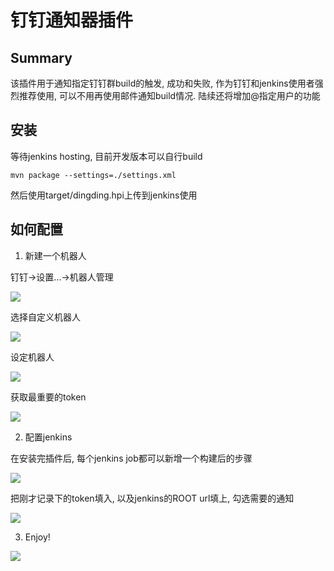 # 钉钉通知器插件
## Summary
该插件用于通知指定钉钉群build的触发, 成功和失败, 作为钉钉和jenkins使用者强烈推荐使用, 可以不用再使用邮件通知build情况.
陆续还将增加@指定用户的功能

## 安装
等待jenkins hosting, 目前开发版本可以自行build
```
mvn package --settings=./settings.xml
```

然后使用target/dingding.hpi上传到jenkins使用

## 如何配置
1. 新建一个机器人

钉钉->设置...->机器人管理

![](https://github.com/ztbsuper/dingding-plugin/blob/master/static/entry.png?raw=true)

选择自定义机器人

![](https://github.com/ztbsuper/dingding-plugin/blob/master/static/robot.png?raw=true)

设定机器人

![](https://github.com/ztbsuper/dingding-plugin/blob/master/static/create_robot.png?raw=true)

获取最重要的token

![](https://github.com/ztbsuper/dingding-plugin/blob/master/static/token.png?raw=true)

2. 配置jenkins

在安装完插件后, 每个jenkins job都可以新增一个构建后的步骤

![](https://github.com/ztbsuper/dingding-plugin/blob/master/static/config_post_step.png?raw=true)

把刚才记录下的token填入, 以及jenkins的ROOT url填上, 勾选需要的通知

![](https://github.com/ztbsuper/dingding-plugin/blob/master/static/config.png?raw=true)

3. Enjoy!

![](https://github.com/ztbsuper/dingding-plugin/blob/master/static/result.png?raw=true)